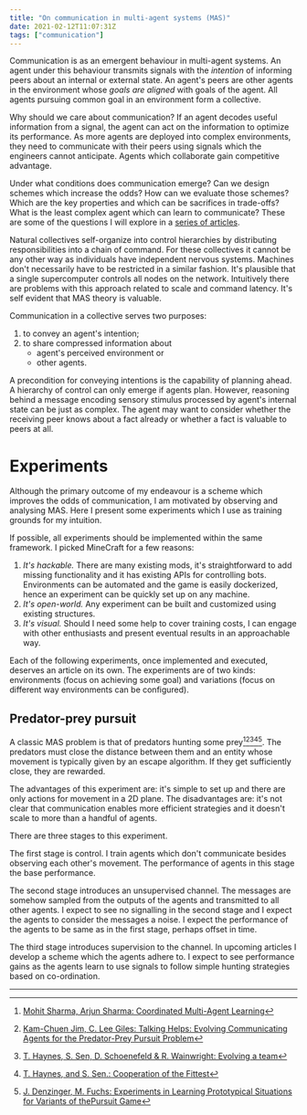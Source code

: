 ```yaml
---
title: "On communication in multi-agent systems (MAS)"
date: 2021-02-12T11:07:31Z
tags: ["communication"]
---
```


Communication is as an emergent behaviour in multi-agent systems. An agent
under this behaviour transmits signals with the _intention_ of informing peers
about an internal or external state. An agent's peers are other agents in the
environment whose _goals are aligned_ with goals of the agent. All agents
pursuing common goal in an environment form a collective.

Why should we care about communication? If an agent decodes useful information
from a signal, the agent can act on the information to optimize its
performance. As more agents are deployed into complex environments, they need
to communicate with their peers using signals which the engineers cannot
anticipate. Agents which collaborate gain competitive advantage.

Under what conditions does communication emerge? Can we design schemes which
increase the odds? How can we evaluate those schemes? Which are the key
properties and which can be sacrifices in trade-offs? What is the least complex
agent which can learn to communicate? These are some of the questions I will
explore in a [series of articles][tag-communication].

Natural collectives self-organize into control hierarchies by distributing
responsibilities into a chain of command. For these collectives it cannot be
any other way as individuals have independent nervous systems. Machines don't
necessarily have to be restricted in a similar fashion. It's plausible that a
single supercomputer controls all nodes on the network. Intuitively there are
problems with this approach related to scale and command latency. It's self
evident that MAS theory is valuable.

Communication in a collective serves two purposes:
1. to convey an agent's intention;
2. to share compressed information about 
    - agent's perceived environment or
    - other agents.

A precondition for conveying intentions is the capability of planning ahead. A
hierarchy of control can only emerge if agents plan. However, reasoning behind
a message encoding sensory stimulus processed by agent's internal state can be
just as complex. The agent may want to consider whether the receiving peer
knows about a fact already or whether a fact is valuable to peers at all. 

# Experiments
Although the primary outcome of my endeavour is a scheme which improves the
odds of communication, I am motivated by observing and analysing MAS. Here I
present some experiments which I use as training grounds for my intuition. 

If possible, all experiments should be implemented within the same framework. I
picked MineCraft for a few reasons:

1. _It's hackable._ There are many existing mods, it's straightforward to add
   missing functionality and it has existing APIs for controlling bots.
   Environments can be automated and the game is easily dockerized, hence an
   experiment can be quickly set up on any machine.
2. _It's open-world._ Any experiment can be built and customized using existing
   structures.
3. _It's visual._ Should I need some help to cover training costs, I can engage
   with other enthusiasts and present eventual results in an approachable way. 

Each of the following experiments, once implemented and executed, deserves an
article on its own. The experiments are of two kinds: environments (focus on
achieving some goal) and variations (focus on different way environments can be
configured). 

## Predator-prey pursuit 
A classic MAS problem is that of predators hunting some
prey[^1][^2][^3][^4][^5]. The predators must close the distance between them
and an entity whose movement is typically given by an escape algorithm. If they
get sufficiently close, they are rewarded.

The advantages of this experiment are: it's simple to set up and there are only
actions for movement in a 2D plane. The disadvantages are: it's not clear that
communication enables more efficient strategies and it doesn't scale to more
than a handful of agents.

There are three stages to this experiment.

The first stage is control. I train agents which don't communicate besides
observing each other's movement. The performance of agents in this stage the
base performance. 

The second stage introduces an unsupervised channel. The messages are somehow
sampled from the outputs of the agents and transmitted to all other agents. I
expect to see no signalling in the second stage and I expect the agents to
consider the messages a noise. I expect the performance of the agents to be
same as in the first stage, perhaps offset in time.

The third stage introduces supervision to the channel. In upcoming articles I
develop a scheme which the agents adhere to. I expect to see performance gains
as the agents learn to use signals to follow simple hunting strategies based on
co-ordination.

---

[^1]: [Mohit Sharma, Arjun Sharma: Coordinated Multi-Agent Learning](https://mohitsharma0690.github.io/files/multi-agent-communication/report.pdf)
[^2]: [Kam-Chuen Jim, C. Lee Giles: Talking Helps: Evolving Communicating Agents for the Predator-Prey Pursuit Problem](https://clgiles.ist.psu.edu/papers/Artificial-Life-2000-talking-helps.pdf)
[^3]: [T. Haynes, S. Sen, D. Schoenefeld & R. Wainwright: Evolving a team](https://www.aaai.org/Papers/Symposia/Fall/1995/FS-95-01/FS95-01-004.pdf)
[^4]: [T. Haynes, and S. Sen.: Cooperation of the Fittest](https://www.researchgate.net/profile/Thomas-Haynes/publication/2264683_Cooperation_of_the_Fittest/links/573b72fe08aea45ee84063fa/Cooperation-of-the-Fittest.pdf)
[^5]: [J. Denzinger, M. Fuchs: Experiments in Learning Prototypical Situations for Variants of thePursuit Game](https://www.aaai.org/Papers/ICMAS/1996/ICMAS96-006.pdf)


<!-- References -->
[tag-communication]: /tags/communication/
